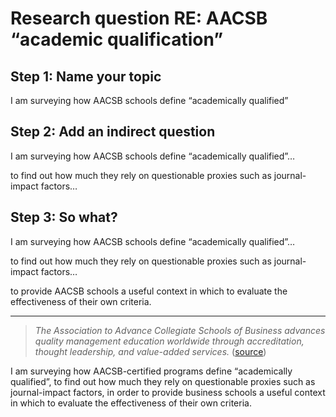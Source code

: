 # Research question RE: AACSB “academic qualification”


## Step 1: Name your topic

I am surveying how AACSB schools define “academically qualified”


## Step 2: Add an indirect question

I am surveying how AACSB schools define “academically qualified”…

to find out how much they rely on questionable proxies such as journal-impact factors…


## Step 3: So what?

I am surveying how AACSB schools define “academically qualified”…

to find out how much they rely on questionable proxies such as journal-impact factors…

to provide AACSB schools a useful context in which to evaluate the effectiveness of their own criteria.

----

> *The Association to Advance Collegiate Schools of Business advances quality management education worldwide through accreditation, thought leadership, and value-added services.* ([source](http://www.aacsb.edu/accreditation/standards/2013-business))


I am surveying how AACSB-certified programs define “academically qualified”, to find out how much they rely on questionable proxies such as journal-impact factors, in order to provide business schools a useful context in which to evaluate the effectiveness of their own criteria.


